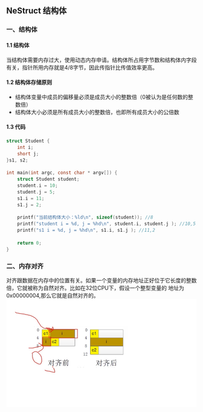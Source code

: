 ## NeStruct 结构体
### 一、结构体
#### 1.1 结构体
当结构体需要内存过大，使用动态内存申请。结构体所占用字节数和结构体内字段有关，指针所用内存就是4/8字节，因此传指针比传值效率更高。
#### 1.2 结构体存储原则
* 结构体变量中成员的偏移量必须是成员大小的整数倍（0被认为是任何数的整数倍）
* 结构体大小必须是所有成员大小的整数倍，也即所有成员大小的公倍数 

#### 1.3 代码
```c
struct Student {
    int i;
    short j;
}s1, s2;

int main(int argc, const char * argv[]) {
    struct Student student;
    student.i = 10;
    student.j = 5;
    s1.i = 11;
    s1.j = 2;
    
    printf("当前结构体大小：%ld\n", sizeof(student)); //8
    printf("student i = %d, j = %hd\n", student.i, student.j ); //10,5
    printf("s1 i = %d, j = %hd\n", s1.i, s1.j ); //11,2
    
    return 0;
}
```
### 二、内存对齐
对齐跟数据在内存中的位置有关。如果一个变量的内存地址正好位于它长度的整数倍，它就被称为自然对齐。比如在32位CPU下，假设一个整型变量的
地址为0x00000004,那么它就是自然对齐的。  
![image](https://github.com/tianyalu/NeStruct/blob/master/show/memory_align.png)

